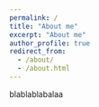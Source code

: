 ```yaml
---
permalink: /
title: "About me"
excerpt: "About me"
author_profile: true
redirect_from: 
  - /about/
  - /about.html
---
```


blablablabalaa
